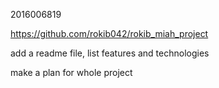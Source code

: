 2016006819



https://github.com/rokib042/rokib_miah_project



add a readme file, list features and technologies

make a plan for whole project

